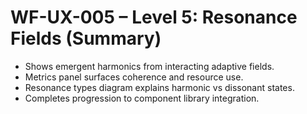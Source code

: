 # WF-UX-005 – Level 5: Resonance Fields (Summary)
- Shows emergent harmonics from interacting adaptive fields.
- Metrics panel surfaces coherence and resource use.
- Resonance types diagram explains harmonic vs dissonant states.
- Completes progression to component library integration.

